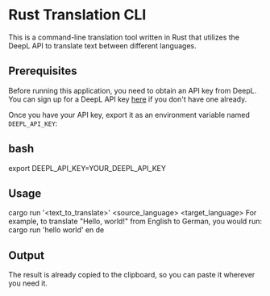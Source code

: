 # Rust Translation CLI

This is a command-line translation tool written in Rust that utilizes the DeepL API to translate text between different languages.

## Prerequisites

Before running this application, you need to obtain an API key from DeepL. You can sign up for a DeepL API key [here](https://www.deepl.com/pro-account/) if you don't have one already.

Once you have your API key, export it as an environment variable named `DEEPL_API_KEY`:

## bash
export DEEPL_API_KEY=YOUR_DEEPL_API_KEY



## Usage
cargo run '<text_to_translate>' <source_language> <target_language> 
For example, to translate "Hello, world!" from English to German, you would run:
cargo run  'hello world' en de

## Output
The result is already copied to the clipboard, so you can paste it wherever you need it.




